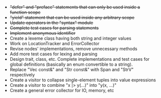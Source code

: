 - ~~"defer" and "preface" statements that can only be used inside a function scope~~
- ~~"yield" statement that can be used inside any arbitrary scope~~
- ~~Update operators in the "syntax" module~~
- ~~Complete test cases for parsing statements~~
- ~~Implement anonymous identifier~~
- Create a lexeme class having both string and integer values
- Work on LocationTracker and ErrorCollector
- Revise nodes' implementations, remove unnecessary methods
- Add more test cases for lexing and parsing
- Design trait, class, etc. Complete implementations and test cases
  for global definitions
  (basically an enum convertible to a string).
- Replace "Vec<T> const&" and "Str const&" with Span<const T> and "StrV"
  respectively
- Create a visitor to collapse single-element tuples into
  value expressions
- Create a visitor to combine "x |> y(...)" into "y(x, ...)"
- Create a general error collector for IO, memory, etc